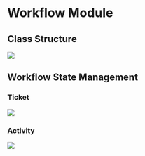 # Workflow Module

## Class Structure

<img src="https://www.plantuml.com/plantuml/png/dLJTRfim5BxdAQnULkiBeAgjIzoEbK84fBb45dW85GopJQSeshll46e3ST95ku73-VdEzntxy20L5QflQeVnla4uLzL7fNRfhcDexo2q2L_2Q1k2bQGuJk7zYiCD3h8K9o_mjIMFMKBYDzyZcOU3O4WauIfxyWC2DfZE7sV4thRY_MVT_auKLRrSWgVHAeAN7sRhE7gEIPACNp5vyyaMx5KK3dWU3ZqI16H2nLqdsWzQdq9TGti_V0OBhm7t3SeGYiaFugK6OT9CFXXNWt1BTxf9Ckyx3f-XIcFXGBiCKD2M7bMiRCLkVw3_D6ZQuZWSIP0uZk8XEw-fb6OUGsvLk53EIp0LuvGh5wM7DpWuRPYB4YMgGxnWCXTLfwgMpxnq405fZsrRCyh1ami6P0eCK2imJ5-ZzxWlA7SN5-3_Umlsgwy4a_fmvZ55I-cYLzhTZW3VFe7kRCxWwGGhMCwaR0LK1PLKjvhYK200rKKnFEsv-bmgodEcTMg-zeJfWIOJBjf89kx18m-toJswisD0g86ROLZqJFEzjoLCdiVT2F_b2An3kbm4L5KbPqntkLoLJTfIHSr1BlVDXARY-qd4cWhQCCN4thvA0D6RRrEoNCOlDqDVMMjKPe_FAZwdICVojca0GxD3wA9pDHg2jYHSYHtw5__yys_XpdyTPzTC2Pg_f_0mOxDfBMQlghpgA8nnkIW8zK1t8kteuQ3R6tHrVMK6EW-0treinp4737Ne2j9khaza7Nk6l7aVxJ-Rg0VgEBe48YSHJ8BLQtwlJcKj-rXChc_kXjdCn-eu3umNVLF_1G00">

## Workflow State Management

### Ticket

<img src="https://www.plantuml.com/plantuml/png/LSwn2eCm60JW_PxYnZZu0idYe9GkfcZt4ffVbAOHchz3txx1pUs3EuxhYeQFVjy9E0JOk--zWxsEZzlaBzCmpmxO5fgGKgkXlDguPscegsIQdvG686tlny6nId8a8Aa8JTwFy3n6Hj7mN85QtHO0NKNzy0S0"/>

### Activity

<img src="https://www.plantuml.com/plantuml/png/XP7VIe0m58VlprFiKY_g0Ho2aIFimiaKkmbYw357DcsRGM_Vr8KNaTsC_VdEzpk7PTP9uzRt2M3V0IGDppc5f2XVAi4V1AlhPosjLQyQCMrKzuRkzkTC0TH08haiPlwKqut1ZrKPx6FYHjGa-a8R0n2osGHh2_RaNG5EIrwot-hZ6GtrPQVxLEfvDv8_f88zilk6vVHa_XyZm3qwsOsR7IUBH_SNKNULDxT75EfU3G1RNMWnt2Ivd_8gsNC0cL_z9tm3"/>
